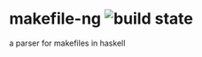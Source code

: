 # makefile-ng ![build state](https://travis-ci.org/erwo42/makefile-ng.svg?branch=master)
a parser for makefiles in haskell
